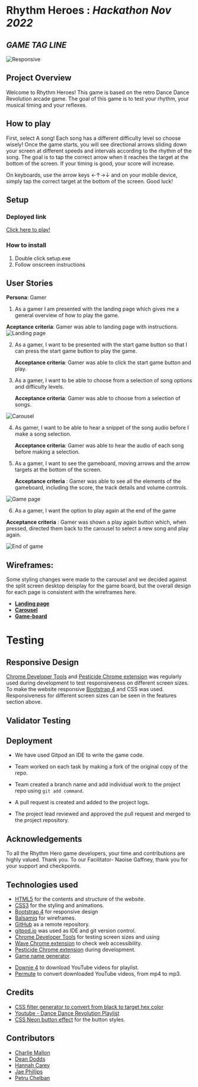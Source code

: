 # **Rhythm Heroes** : *Hackathon Nov 2022*
## *GAME TAG LINE*

![Responsive](assets/images/am-i-responsive.png)

## Project Overview
Welcome to Rhythm Heroes!
This game is based on the retro Dance Dance Revolution arcade game. The goal of this game is to test your rhythm, your musical timing and your reflexes.


## How to play
First, select A song! Each song has a different difficulty level so choose wisely!
Once the game starts, you will see directional arrows sliding down your screen at different speeds and intervals according to the rhythm of the song. The goal is to tap the correct arrow when it reaches the target at the bottom of the screen. If your timing is good, your score will increase.

On keyboards, use the arrow keys ←↑→↓ and on your mobile device, simply tap the correct target at the bottom of the screen.
Good luck!

## Setup

### Deployed link

[Click here to play!](charliemallon.github.io/hackathonHero/)

### How to install

1. Double click setup.exe
2. Follow onscreen instructions

## User Stories 

**Persona**: Gamer 

1. As a gamer I am presented with the landing page which gives me a general overview of
   how to play the game. 

**Aceptance criteria**: Gamer was able to landing page with instructions.
![Landing page](assets/images/landing-page.png)
 
2. As a gamer, I want to be presented with the start game button
   so that I can press the start game button to play the game. 

   **Acceptance criteria**: Gamer was able to click the start game button and play.

3. As a gamer, I want to be able to choose from a selection of song options and difficulty levels.

   **Acceptance criteria**:  Gamer was able to choose from a selection of songs.

![Carousel](assets/images/carousel.png)

4. As gamer, I want to be able to hear a snippet of the song audio before I make a song selection.

   **Acceptance criteria**: Gamer was able to hear the audio of each song before making a selection.


5. As a gamer, I want to see the gameboard, moving arrows and the arrow targets at the bottom of the screen.

   **Acceptance criteria** : Gamer was able to see all the elements of the gameboard, including the score, the track details and volume controls.

![Game page](assets/images/game-board.png)

6. As a gamer, I want the option to play again at the end of the game

  **Acceptance criteria** :  Gamer was shown a play again button which, when pressed, directed them back to the carousel to select a new song and play again.

  ![End of game](assets/images/end-of-game.png)


## Wireframes:

Some styling changes were made to the carousel and we decided against the split screen desktop deisplay for the game board, but the overall design for each page is consistent with the wireframes here.

  * [**Landing page**](assets/images/wireframes-carousel.png)
  * [**Carousel**](assets/images/wireframes-carousel.png)
  * [**Game-board**](assets/images/wireframes-gameboard.png)

# Testing

## Responsive Design
[Chrome Developer Tools](https://developer.chrome.com/docs/devtools/) and [Pesticide Chrome extension](https://chrome.google.com/webstore/detail/pesticide-for-chrome-with/neonnmencpneifkhlmhmfhfiklgjmloi) was regularly used during development to test responsiveness on different  screen sizes.
To make the website responsive [Bootstrap 4](https://getbootstrap.com/docs/4.0/getting-started/introduction/) and CSS was used.
Responsiveness for different screen sizes can be seen in the features section above.

## Validator Testing

## Deployment

 * We have used Gitpod an IDE to write the  game code.

 * Team worked on each task by making a fork of the original copy of the repo.

 * Team created a branch name and add individual work to the project repo using ```git add command```.

 * A pull request is created and added to the project logs.
   
 * The project lead reviewed and approved the pull request and merged to the project repository.

 
## Acknowledgements

To all the Rhythm Hero game developers, your time and contributions are highly valued. Thank you.
To our Facilitator- Naoise Gaffney, thank you for your support and checkpoints.


## Technologies used

- [HTML5](https://en.wikipedia.org/wiki/HTML5) for the contents and structure of the website.
- [CSS3](https://en.wikipedia.org/wiki/CSS) for the styling and animations.
- [Bootstrap 4](https://getbootstrap.com/docs/4.0/getting-started/introduction/) for responsive design
- [Balsamiq](https://balsamiq.com/) for wireframes.
- [GitHub](https://github.com/) as a remote repository.
- [gitpod.io](https://www.gitpod.io) was used as IDE and  git version control.
- [Chrome Developer Tools](https://developer.chrome.com/docs/devtools/) for testing screen sizes and using
- [Wave Chrome extension](https://wave.webaim.org/) to check web accessibility.
- [Pesticide Chrome extension](https://chrome.google.com/webstore/detail/pesticide-for-chrome-with/neonnmencpneifkhlmhmfhfiklgjmloi) during development.
- [Game name generator](https://anytexteditor.com/game-name-generator).
* [Downie 4](https://software.charliemonroe.net/downie/) to download YouTube videos for playlist.
* [Permute](https://software.charliemonroe.net/permute/) to convert downloaded YouTube videos, from mp4 to mp3.


## Credits

* [CSS filter generator to convert from black to target hex color](https://codepen.io/sosuke/pen/Pjoqqp)
* [Youtube - Dance Dance Revolution Playlist ](https://www.example.com)
* [CSS Neon button effect](https://www.lenastanley.com/2022/01/css-neon-button-neon-effect.html?m=1) for the button styles.


## Contributors

* [Charlie Mallon](https://github.com/CharlieMallon)
* [Dean Dodds](https://github.com/DeanDodds)
* [Hannah Carey](https://github.com/HPCarey)
* [Jae Phillips](https://www.example.com)
* [Petru Chelban](https://github.com/petrugio)
